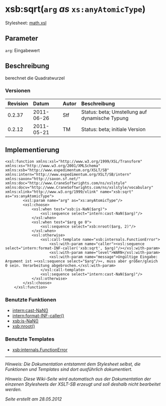 # xsb:sqrt(`arg` _as_ `xs:anyAtomicType`) #

Stylesheet: [math.xsl](http://code.google.com/p/xslt-sb/source/browse/trunk/xslt-sb/math.xsl)

## Parameter ##
`arg`: Eingabewert



## Beschreibung ##
berechnet die Quadratwurzel

### Versionen ###
| Revision | Datum | Autor | Beschreibung |
|:---------|:------|:------|:-------------|
| 0.2.37 | 2011-06-26 | Stf |   Status: beta;   Umstellung auf dynamische Typung   |
| 0.2.12 | 2011-05-21 | TM |   Status: beta;   initiale Version   |


## Implementierung ##
```
<xsl:function xmlns:xsl="http://www.w3.org/1999/XSL/Transform" xmlns:xs="http://www.w3.org/2001/XMLSchema" xmlns:xsb="http://www.expedimentum.org/XSLT/SB" xmlns:intern="http://www.expedimentum.org/XSLT/SB/intern" xmlns:saxon="http://saxon.sf.net/" xmlns:doc="http://www.CraneSoftwrights.com/ns/xslstyle" xmlns:docv="http://www.CraneSoftwrights.com/ns/xslstyle/vocabulary" xmlns:xlink="http://www.w3.org/1999/xlink" name="xsb:sqrt" as="xs:anyAtomicType">
		<xsl:param name="arg" as="xs:anyAtomicType"/>
		<xsl:choose>
			<xsl:when test="xsb:is-NaN($arg)">
				<xsl:sequence select="intern:cast-NaN($arg)"/>
			</xsl:when>
			<xsl:when test="$arg ge 0">
				<xsl:sequence select="xsb:nroot($arg, 2)"/>
			</xsl:when>
			<xsl:otherwise>
				<xsl:call-template name="xsb:internals.FunctionError">
					<xsl:with-param name="caller"><xsl:sequence select="intern:format-INF-caller('xsb:sqrt', $arg)"/></xsl:with-param>
					<xsl:with-param name="level">WARN</xsl:with-param>
					<xsl:with-param name="message">Ungültige Eingabe: Argument ist »<xsl:sequence select="$arg"/>«, muss aber größer/gleich 0 sein. Verarbeitung abgebrochen.</xsl:with-param>
				</xsl:call-template>
				<xsl:sequence select="intern:cast-NaN($arg)"/>
			</xsl:otherwise>
		</xsl:choose>
	</xsl:function>
```

### Benutzte Funktionen ###
  * [intern:cast-NaN()](intern_cast_NaN.md)
  * [intern:format-INF-caller()](intern_format_INF_caller.md)
  * [xsb:is-NaN()](xsb_is_NaN.md)
  * [xsb:nroot()](xsb_nroot.md)

### Benutzte Templates ###
  * [xsb:internals.FunctionError](xsb_internals_FunctionError.md)


---


_Hinweis: Die Dokumentation entstammt dem Stylesheet selbst, die Funktionen und Templates sind dort ausführlich dokumentiert._

_Hinweis: Diese Wiki-Seite wird automatisch aus der Dokumentation der einzenen Stylesheets der XSLT-SB erzeugt und soll deshalb nicht bearbeitet werden._

_Seite erstellt am 28.05.2012_
